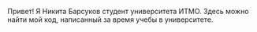 Привет! Я Никита Барсуков студент университета ИТМО. Здесь можно найти мой код, написанный за время учебы в университете. 
